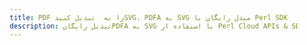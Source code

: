 ---title: PDF را به  تبدیل کنیدSVG، PDFA به SVG مبدل رایگان یا Perl SDKdescription: تبدیل رایگانPDFA به SVG با استفاده از Perl Cloud APIs & SDK همچنین اسناد PDF را در Cloud ایجاد، ویرایش و رندر کنید.---
